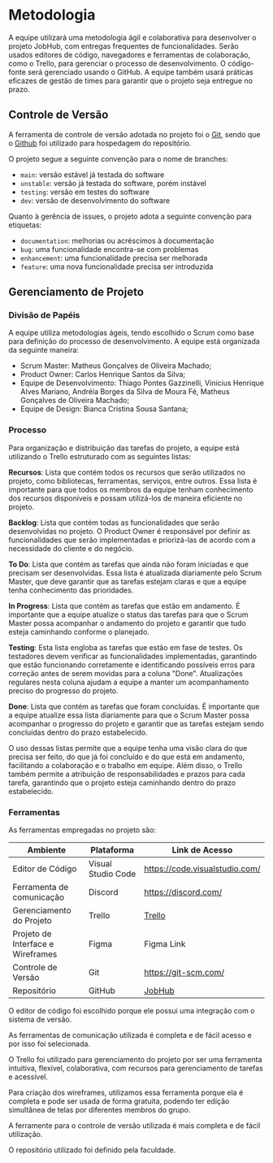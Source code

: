 
# Metodologia

A equipe utilizará uma metodologia ágil e colaborativa para desenvolver o projeto JobHub, com entregas frequentes de funcionalidades. Serão usados editores de código, navegadores e ferramentas de colaboração, como o Trello, para gerenciar o processo de desenvolvimento. O código-fonte será gerenciado usando o GitHub. A equipe também usará práticas eficazes de gestão de times para garantir que o projeto seja entregue no prazo.

## Controle de Versão

A ferramenta de controle de versão adotada no projeto foi o
[Git](https://git-scm.com/), sendo que o [Github](https://github.com)
foi utilizado para hospedagem do repositório.

O projeto segue a seguinte convenção para o nome de branches:

- `main`: versão estável já testada do software
- `unstable`: versão já testada do software, porém instável
- `testing`: versão em testes do software
- `dev`: versão de desenvolvimento do software

Quanto à gerência de issues, o projeto adota a seguinte convenção para
etiquetas:

- `documentation`: melhorias ou acréscimos à documentação
- `bug`: uma funcionalidade encontra-se com problemas
- `enhancement`: uma funcionalidade precisa ser melhorada
- `feature`: uma nova funcionalidade precisa ser introduzida

## Gerenciamento de Projeto

### Divisão de Papéis

A equipe utiliza metodologias ágeis, tendo escolhido o Scrum como base para definição do processo de desenvolvimento. A equipe está organizada da seguinte maneira:

- Scrum Master: Matheus Gonçalves de Oliveira Machado;
- Product Owner: Carlos Henrique Santos da Silva;
- Equipe de Desenvolvimento: Thiago Pontes Gazzinelli, Vinicius Henrique Alves Mariano, Andréia Borges da Silva de Moura Fé, Matheus Gonçalves de Oliveira Machado;
- Equipe de Design: Bianca Cristina Sousa Santana;

### Processo

Para organização e distribuição das tarefas do projeto, a equipe está utilizando o Trello estruturado com as seguintes listas:

**Recursos**: Lista que contém todos os recursos que serão utilizados no projeto, como bibliotecas, ferramentas, serviços, entre outros. Essa lista é importante para que todos os membros da equipe tenham conhecimento dos recursos disponíveis e possam utilizá-los de maneira eficiente no projeto.

**Backlog**: Lista que contém todas as funcionalidades que serão desenvolvidas no projeto. O Product Owner é responsável por definir as funcionalidades que serão implementadas e priorizá-las de acordo com a necessidade do cliente e do negócio.

**To Do**: Lista que contém as tarefas que ainda não foram iniciadas e que precisam ser desenvolvidas. Essa lista é atualizada diariamente pelo Scrum Master, que deve garantir que as tarefas estejam claras e que a equipe tenha conhecimento das prioridades.

**In Progress**: Lista que contém as tarefas que estão em andamento. É importante que a equipe atualize o status das tarefas para que o Scrum Master possa acompanhar o andamento do projeto e garantir que tudo esteja caminhando conforme o planejado.

**Testing**: Esta lista engloba as tarefas que estão em fase de testes. Os testadores devem verificar as funcionalidades implementadas, garantindo que estão funcionando corretamente e identificando possíveis erros para correção antes de serem movidas para a coluna "Done". Atualizações regulares nesta coluna ajudam a equipe a manter um acompanhamento preciso do progresso do projeto.

**Done**: Lista que contém as tarefas que foram concluídas. É importante que a equipe atualize essa lista diariamente para que o Scrum Master possa acompanhar o progresso do projeto e garantir que as tarefas estejam sendo concluídas dentro do prazo estabelecido.

O uso dessas listas permite que a equipe tenha uma visão clara do que precisa ser feito, do que já foi concluído e do que está em andamento, facilitando a colaboração e o trabalho em equipe. Além disso, o Trello também permite a atribuição de responsabilidades e prazos para cada tarefa, garantindo que o projeto esteja caminhando dentro do prazo estabelecido.

### Ferramentas

As ferramentas empregadas no projeto são:

| Ambiente | Plataforma | Link de Acesso |
| --- | --- | --- |
| Editor de Código | Visual Studio Code | https://code.visualstudio.com/ |
| Ferramenta de comunicação | Discord | https://discord.com/ |
| Gerenciamento do Projeto | Trello | [Trello](https://trello.com/b/lEOrYQO2/jobhub) |
| Projeto de Interface e Wireframes | Figma | Figma Link|
| Controle de Versão | Git | https://git-scm.com/ |
| Repositório | GitHub | [JobHub](https://github.com/ICEI-PUC-Minas-PMV-ADS/pmv-ads-2023-2-e2-proj-int-t9-jobhub) |

O editor de código foi escolhido porque ele possui uma integração com o sistema de versão. 

As ferramentas de comunicação utilizada é completa e de fácil acesso e por isso foi selecionada. 

O Trello foi utilizado para gerenciamento do projeto por ser uma ferramenta intuitiva, flexível, colaborativa, com recursos para gerenciamento de tarefas e acessível.

Para criação dos wireframes, utilizamos essa ferramenta porque ela é completa e pode ser usada de forma gratuita, podendo ter edição simultânea de telas por diferentes membros do grupo.

A ferramente para o controle de versão utilizada é mais completa e de fácil utilização.

O repositório utilizado foi definido pela faculdade.
